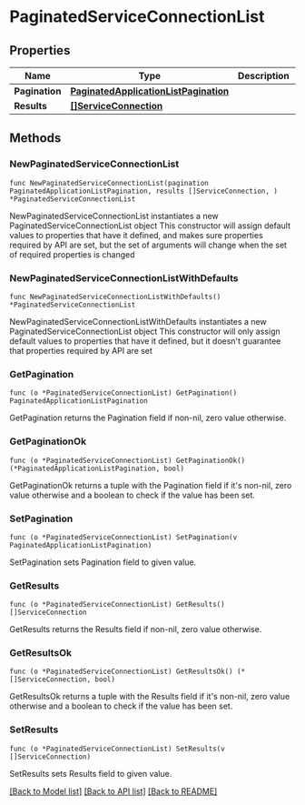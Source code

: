 # PaginatedServiceConnectionList

## Properties

Name | Type | Description | Notes
------------ | ------------- | ------------- | -------------
**Pagination** | [**PaginatedApplicationListPagination**](PaginatedApplicationListPagination.md) |  | 
**Results** | [**[]ServiceConnection**](ServiceConnection.md) |  | 

## Methods

### NewPaginatedServiceConnectionList

`func NewPaginatedServiceConnectionList(pagination PaginatedApplicationListPagination, results []ServiceConnection, ) *PaginatedServiceConnectionList`

NewPaginatedServiceConnectionList instantiates a new PaginatedServiceConnectionList object
This constructor will assign default values to properties that have it defined,
and makes sure properties required by API are set, but the set of arguments
will change when the set of required properties is changed

### NewPaginatedServiceConnectionListWithDefaults

`func NewPaginatedServiceConnectionListWithDefaults() *PaginatedServiceConnectionList`

NewPaginatedServiceConnectionListWithDefaults instantiates a new PaginatedServiceConnectionList object
This constructor will only assign default values to properties that have it defined,
but it doesn't guarantee that properties required by API are set

### GetPagination

`func (o *PaginatedServiceConnectionList) GetPagination() PaginatedApplicationListPagination`

GetPagination returns the Pagination field if non-nil, zero value otherwise.

### GetPaginationOk

`func (o *PaginatedServiceConnectionList) GetPaginationOk() (*PaginatedApplicationListPagination, bool)`

GetPaginationOk returns a tuple with the Pagination field if it's non-nil, zero value otherwise
and a boolean to check if the value has been set.

### SetPagination

`func (o *PaginatedServiceConnectionList) SetPagination(v PaginatedApplicationListPagination)`

SetPagination sets Pagination field to given value.


### GetResults

`func (o *PaginatedServiceConnectionList) GetResults() []ServiceConnection`

GetResults returns the Results field if non-nil, zero value otherwise.

### GetResultsOk

`func (o *PaginatedServiceConnectionList) GetResultsOk() (*[]ServiceConnection, bool)`

GetResultsOk returns a tuple with the Results field if it's non-nil, zero value otherwise
and a boolean to check if the value has been set.

### SetResults

`func (o *PaginatedServiceConnectionList) SetResults(v []ServiceConnection)`

SetResults sets Results field to given value.



[[Back to Model list]](../README.md#documentation-for-models) [[Back to API list]](../README.md#documentation-for-api-endpoints) [[Back to README]](../README.md)


